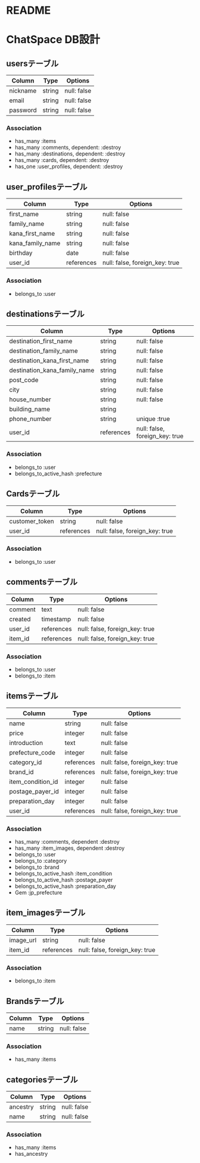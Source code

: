 # README

# ChatSpace DB設計
## usersテーブル
|Column|Type|Options|
|------|----|-------|
|nickname|string|null: false|
|email|string|null: false|index: true|
|password|string|null: false|
### Association
- has_many :items
- has_many :comments, dependent: :destroy
- has_many :destinations, dependent: :destroy
- has_many :cards, dependent: :destroy 
- has_one :user_profiles, dependent: :destroy

## user_profilesテーブル
|Column|Type|Options|
|------|----|-------|
|first_name|string|null: false| 
|family_name|string|null: false|
|kana_first_name|string|null: false|
|kana_family_name|string|null: false|
|birthday|date|null: false|
|user_id|references|null: false, foreign_key: true|
### Association
- belongs_to :user

## destinationsテーブル
|Column|Type|Options|
|------|----|-------|
|destination_first_name|string|null: false| 
|destination_family_name|string|null: false|
|destination_kana_first_name|string|null: false|
|destination_kana_family_name|string|null: false|
|post_code|string|null: false|
|city|string|null: false|
|house_number|string|null: false|
|building_name|string||
|phone_number|string|unique :true|
|user_id|references|null: false, foreign_key: true|
### Association
- belongs_to :user
-  belongs_to_active_hash :prefecture

## Cardsテーブル
|Column|Type|Options|
|------|----|-------|
|customer_token|string|null: false|
|user_id|references|null: false, foreign_key: true|
### Association
- belongs_to :user

## commentsテーブル
|Column|Type|Options|
|------|----|-------|
|comment|text|null: false|
|created|timestamp|null: false|
|user_id|references|null: false, foreign_key: true|
|item_id|references|null: false, foreign_key: true|
### Association
- belongs_to :user
- belongs_to :item

## itemsテーブル
|Column|Type|Options|
|------|----|-------|
|name|string|null: false|
|price|integer|null: false|
|introduction|text|null: false|
|prefecture_code|integer|null: false|
|category_id|references|null: false, foreign_key: true|
|brand_id|references|null: false, foreign_key: true|
|item_condition_id|integer|null: false|
|postage_payer_id|integer|null: false|
|preparation_day|integer|null: false|
|user_id|references|null: false, foreign_key: true|
### Association
- has_many :comments, dependent :destroy
- has_many :item_images, dependent :destroy 
- belongs_to :user
- belongs_to :category
- belongs_to :brand
- belongs_to_active_hash :item_condition
- belongs_to_active_hash :postage_payer
- belongs_to_active_hash :preparation_day
- Gem :jp_prefecture

## item_imagesテーブル
|Column|Type|Options|
|------|----|-------|
|image_url|string|null: false|
|item_id|references|null: false, foreign_key: true|
### Association
- belongs_to :item

## Brandsテーブル
|Column|Type|Options|
|------|----|-------|
|name|string|null: false|
### Association
- has_many :items

## categoriesテーブル
|Column|Type|Options|
|------|----|-------|
|ancestry|string|null: false|
|name|string|null: false|
### Association
- has_many :items
- has_ancestry
